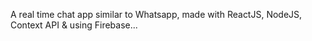 A real time chat app similar to Whatsapp, made with ReactJS, NodeJS, Context API & using Firebase...
